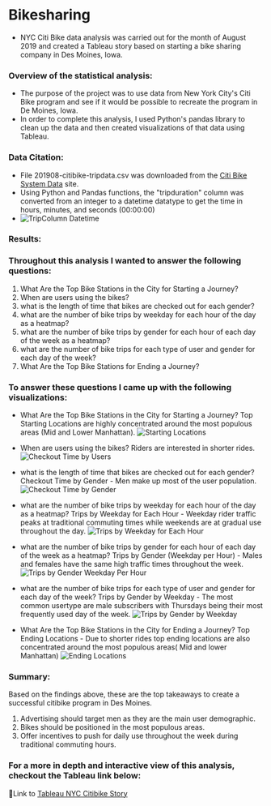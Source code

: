 # Bikesharing
- NYC Citi Bike data analysis was carried out for the month of August 2019 and created a Tableau story based on starting a bike sharing company in Des Moines, Iowa.

### Overview of the statistical analysis:
- The purpose of the project was to use data from New York City's Citi Bike program and see if it would be possible to recreate the program in De Moines, Iowa.
- In order to complete this analysis, I used Python's pandas library to clean up the data and then created visualizations of that data using Tableau.

### Data Citation:
- File 201908-citibike-tripdata.csv was downloaded from the [Citi Bike System Data](https://www.citibikenyc.com/system-data) site.
- Using Python and Pandas functions, the "tripduration" column was converted from an integer to a datetime datatype to get the time in hours, minutes, and seconds (00:00:00)
- ![TripColumn Datetime](./Resources/tripcolumn_datetime.png)

### Results:
### Throughout this analysis I wanted to answer the following questions:

1. What Are the Top Bike Stations in the City for Starting a Journey?
2. When are users using the bikes?
3. what is the length of time that bikes are checked out for each gender?
4. what are the number of bike trips by weekday for each hour of the day as a heatmap?
5. what are the number of bike trips by gender for each hour of each day of the week as a heatmap?
6. what are the number of bike trips for each type of user and gender for each day of the week?
7. What Are the Top Bike Stations for Ending a Journey?


### To answer these questions I came up with the following visualizations:
- What Are the Top Bike Stations in the City for Starting a Journey?
Top Starting Locations are highly concentrated around the most populous areas (Mid and Lower Manhattan).
![Starting Locations](./Resources/starting_locations.png)

- When are users using the bikes?
Riders are interested in shorter rides.
![Checkout Time by Users](./Resources/checkout_time_users.png)

- what is the length of time that bikes are checked out for each gender?
Checkout Time by Gender - Men make up most of the user population.
![Checkout Time by Gender](./Resources/checkout_time_gender.png)

- what are the number of bike trips by weekday for each hour of the day as a heatmap?
Trips by Weekday for Each Hour - Weekday rider traffic peaks at traditional commuting times while weekends are at gradual use throughout the day.
![Trips by Weekday for Each Hour](./Resources/trips_weekday_each_hour.png)

- what are the number of bike trips by gender for each hour of each day of the week as a heatmap?
Trips by Gender (Weekday per Hour) - Males and females have the same high traffic times throughout the week.
![Trips by Gender Weekday Per Hour](./Resources/trips_weekday_gender_per_hour.png)

-  what are the number of bike trips for each type of user and gender for each day of the week?
Trips by Gender by Weekday - The most common usertype are male subscribers with Thursdays being their most frequently used day of the week.
![Trips by Gender by Weekday](./Resources/trips_weekday_gender.png)

- What Are the Top Bike Stations in the City for Ending a Journey?
Top Ending Locations - Due to shorter rides top ending locations are also concentrated around the most populous areas( Mid and lower Manhattan)
![Ending Locations](./Resources/ending_locations.png)

### Summary:
Based on the findings above, these are the top takeaways to create a successful citibike program in Des Moines.
1. Advertising should target men as they are the main user demographic.
2. Bikes should be positioned in the most populous areas.
3. Offer incentives to push for daily use throughout the week during traditional commuting hours.

### For a more in depth and interactive view of this analysis, checkout the Tableau link below:
🔗Link to [Tableau NYC Citibike Story](https://public.tableau.com/profile/pasmina#!/vizhome/NYC_Citibike_Challenge_16212333844800/NYCCitibikeStory?publish=yes)
